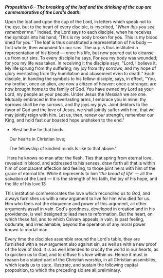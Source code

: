 ***Proposition 6 – The breaking of the loaf and the      drinking of the cup are commemorative of the Lord's death.*** 

Upon the loaf and upon the cup of the Lord, in letters which speak not  to  the  eye,  but  to  the  heart  of  every  disciple,  is  inscribed, "*When this you see, remember me.*" Indeed, the Lord says to each disciple, when he receives the symbols into his hand, 'This is my body broken for *you.* This is my blood shed for *you.*' The loaf is thus  constituted  a  representation  of  his  body — first  whole,  then wounded for our sins. The cup is thus instituted a representation of his blood — once his life, but now poured out to cleanse us from our sins. To every disciple he says, For *you* my body was wounded; for *you* my life was taken. In receiving it the disciple says, "Lord, I believe it. My life sprung from thy suffering;  my joy from thy sorrows; and my hope of glory everlasting from thy humiliation and  abasement  even  to  death."  Each  disciple,  in  handing  the symbols to his fellow-disciple, says, in effect, "You, my brother, once an alien, are now a citizen of heaven; once a stranger, are now brought home to the family of God. You have owned my Lord as your Lord, my people as your people. Under Jesus the Messiah we are one. Mutually embraced in the everlasting arms, I embrace you in mine: thy sorrows shall be my sorrows, and thy joys my joys. Joint debtors to the favor of God and the love of Jesus, we shall jointly suffer with him, that we may jointly reign with him. Let us, then, renew our strength, remember our King, and hold fast our boasted hope unshaken to the end." 

- Blest be the tie that binds  

`  `Our hearts in Christian love;  

`  `The fellowship of kindred minds    Is like to that above."  

` `Here  he  knows  no  man  after  the  flesh.  Ties  that  spring  from eternal love, revealed in blood, and addressed to his senses, draw forth all that is within him of complacent affection and feeling, to those joint heirs with him of the grace of eternal life. While it represents to him '*the bread of life*' — all the salvation of the Lord — it is the strength of his faith, the joy of his hope, and the life of his love.13

This  institution  commemorates  the  love  which  reconciled  us  to God, and always furnishes us with a new argument to live for him who died for us. Him who feels not the eloquence and power of this argument, all other arguments assail in vain. God's goodness, developed in creation and in his providence, is well designed to lead men to reformation. But the heart, on which these fail, and to which  Calvary  appeals  in  vain,  is  past  feeling,  obdurate,  and irreclaimable, beyond the operation of any moral power known to mortal man. 

Every time the disciples assemble around the Lord's table, they are furnished with a new argument also against sin, as well as with a new proof of the love of God. It is as well intended to crucify the world in our hearts, as to quicken us to God, and to diffuse his love within us. Hence it must in reason be a stated part of the Christian worship,  in  all  Christian  assemblies;  which  leads  us  to  state, illustrate, and sustain the following capital proposition, to which the preceding six are all preliminary. 

